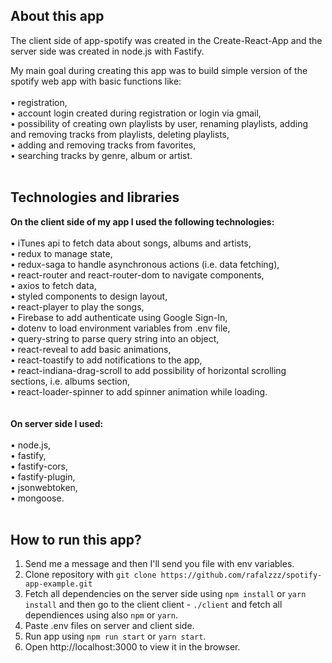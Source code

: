## About this app

The client side of app-spotify was created in the Create-React-App and the server side was created in node.js with Fastify.

My main goal during creating this app was to build simple version of the spotify web app with basic functions like:<br /><br />
• registration,<br />
• account login created during registration or login via gmail,<br />
• possibility of creating own playlists by user, renaming playlists, adding and removing tracks from playlists, deleting playlists,<br />
• adding and removing tracks from favorites,<br />
• searching tracks by genre, album or artist.<br />
<br />

## Technologies and libraries

**On the client side of my app I used the following technologies:**<br /><br />
• iTunes api to fetch data about songs, albums and artists,<br />
• redux to manage state,<br />
• redux-saga to handle asynchronous actions (i.e. data fetching),<br />
• react-router and react-router-dom to navigate components,<br />
• axios to fetch data,<br />
• styled components to design layout,<br />
• react-player to play the songs,<br />
• Firebase to add authenticate using Google Sign-In,<br />
• dotenv to load environment variables from .env file,<br />
• query-string to parse query string into an object,<br />
• react-reveal to add basic animations,<br />
• react-toastify to add notifications to the app,<br />
• react-indiana-drag-scroll to add possibility of horizontal scrolling sections, i.e. albums section,<br />
• react-loader-spinner to add spinner animation while loading.<br />
<br /><br />
**On server side I used:**<br /><br />
• node.js,<br />
• fastify,<br />
• fastify-cors,<br />
• fastify-plugin,<br />
• jsonwebtoken,<br />
• mongoose.
<br /><br />

## How to run this app?
1. Send me a message and then I'll send you file with env variables.<br />
2. Clone repository with `git clone https://github.com/rafalzzz/spotify-app-example.git`<br />
3. Fetch all dependencies on the server side using `npm install` or `yarn install` and then go to the client client - `./client` and fetch all dependiences using also `npm` or `yarn`.<br />
4. Paste .env files on server and client side.<br />
5. Run app using `npm run start` or `yarn start`.<br />
6. Open http://localhost:3000 to view it in the browser.<br />
